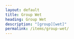 ```yaml
---
layout: default
title: Group Wet
heading: Group Wet
description: "[group][wet]"
permalink: /items/group-wet/
---
```

